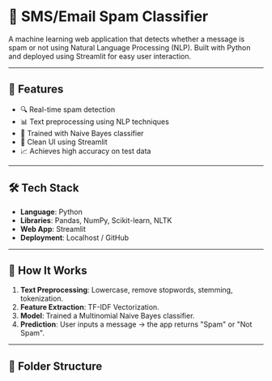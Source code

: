 # 📩 SMS/Email Spam Classifier

A machine learning web application that detects whether a message is spam or not using Natural Language Processing (NLP). Built with Python and deployed using Streamlit for easy user interaction.

---

## 🚀 Features

- 🔍 Real-time spam detection
- 📊 Text preprocessing using NLP techniques
- 🤖 Trained with Naive Bayes classifier
- 🧼 Clean UI using Streamlit
- 📈 Achieves high accuracy on test data

---

## 🛠️ Tech Stack

- **Language**: Python
- **Libraries**: Pandas, NumPy, Scikit-learn, NLTK
- **Web App**: Streamlit
- **Deployment**: Localhost / GitHub

---

## 🧠 How It Works

1. **Text Preprocessing**: Lowercase, remove stopwords, stemming, tokenization.
2. **Feature Extraction**: TF-IDF Vectorization.
3. **Model**: Trained a Multinomial Naive Bayes classifier.
4. **Prediction**: User inputs a message → the app returns "Spam" or "Not Spam".

---

## 📁 Folder Structure

